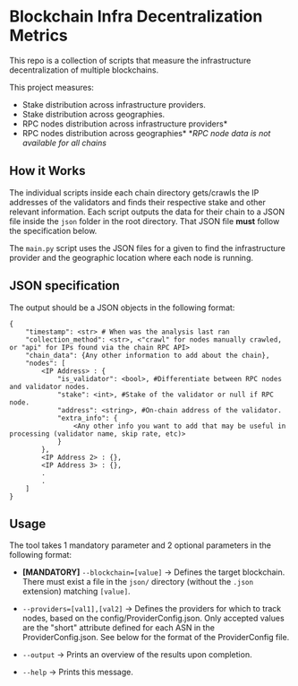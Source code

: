 # Blockchain Infra Decentralization Metrics
This repo is a collection of scripts that measure the infrastructure decentralization of multiple blockchains.

This project measures:
- Stake distribution across infrastructure providers.
- Stake distribution across geographies.
- RPC nodes distribution across infrastructure providers*
- RPC nodes distribution across geographies*
**RPC node data is not available for all chains*

## How it Works
The individual scripts inside each chain directory gets/crawls the IP addresses of the validators and finds their respective stake and other relevant information. Each script outputs the data for their chain to a JSON file inside the `json` folder in the root directory. That JSON file **must** follow the specification below.

The `main.py` script uses the JSON files for a given to find the infrastructure provider and the geographic location where each node is running.

## JSON specification
The output should be a JSON objects in the following format:
```
{
    "timestamp": <str> # When was the analysis last ran
    "collection_method": <str>, <"crawl" for nodes manually crawled, or "api" for IPs found via the chain RPC API>
    "chain_data": {Any other information to add about the chain},
    "nodes": [
        <IP Address> : {
            "is_validator": <bool>, #Differentiate between RPC nodes and validator nodes.
            "stake": <int>, #Stake of the validator or null if RPC node.
            "address": <string>, #On-chain address of the validator.
            "extra_info": {
                <Any other info you want to add that may be useful in processing (validator name, skip rate, etc)>
            }
        },
        <IP Address 2> : {},
        <IP Address 3> : {},
        .
        .
    ]
}
```

## Usage
The tool takes 1 mandatory parameter and 2 optional parameters in the following format:

- **[MANDATORY]** `--blockchain=[value]` -> Defines the target blockchain. There must exist a file in the `json/` directory (without the `.json` extension) matching `[value]`.

- `--providers=[val1],[val2]` -> Defines the providers for which to track nodes, based on the config/ProviderConfig.json.
    Only accepted values are the "short" attribute defined for each ASN in the ProviderConfig.json. See below for the format of the ProviderConfig file.

- `--output` -> Prints an overview of the results upon completion.

- `--help` -> Prints this message.